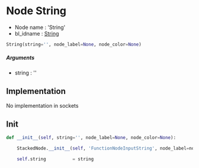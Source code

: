 # Node String

- Node name : 'String'
- bl_idname : [String](https://docs.blender.org/api/current/bpy.types.String.html)


``` python
String(string='', node_label=None, node_color=None)
```
##### Arguments

- string : ''

## Implementation

No implementation in sockets

## Init

``` python
def __init__(self, string='', node_label=None, node_color=None):

    StackedNode.__init__(self, 'FunctionNodeInputString', node_label=node_label, node_color=node_color)

    self.string          = string
```
